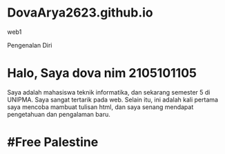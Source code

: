 # DovaArya2623.github.io
web1
<!DOCTYPE html>
<html>
<head>
   Pengenalan Diri
</head>
<body>
    <h1>Halo, Saya dova nim 2105101105</h1>
    <p>Saya adalah mahasiswa teknik informatika, dan sekarang semester 5 di UNIPMA. Saya sangat tertarik pada web. Selain itu, ini adalah kali pertama saya mencoba mambuat tulisan html, dan saya senang mendapat pengetahuan dan pengalaman baru.</p>
  <h1>#Free Palestine</h1>
</body>
</html>
